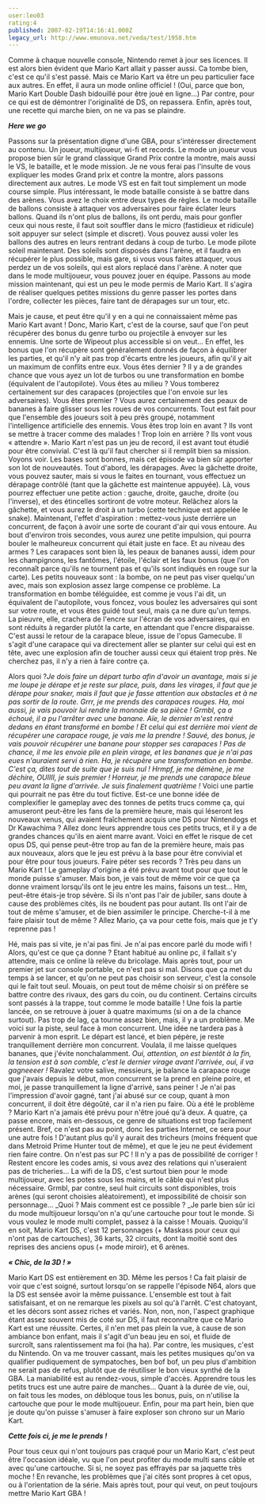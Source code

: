 ```yaml
---
user:leo03
rating:4
published: 2007-02-19T14:16:41.000Z
legacy_url: http://www.emunova.net/veda/test/1958.htm
---
```

Comme à chaque nouvelle console, Nintendo remet à jour ses licences. Il est alors bien évident que Mario Kart allait y passer aussi. Ca tombe bien, c'est ce qu'il s'est passé. Mais ce Mario Kart va être un peu particulier face aux autres. En effet, il aura un mode online officiel ! (Oui, parce que bon, Mario Kart Double Dash bidouillé pour être joué en ligne...) Par contre, pour ce qui est de démontrer l'originalité de DS, on repassera. Enfin, après tout, une recette qui marche bien, on ne va pas se plaindre.  

  

_**Here we go**_  

  

Passons sur la présentation digne d'une GBA, pour s'intéresser directement au contenu. Un joueur, multijoueur, wi-fi et records. Le mode un joueur vous propose bien sûr le grand classique Grand Prix contre la montre, mais aussi le VS, le bataille, et le mode mission. Je ne vous ferai pas l'insulte de vous expliquer les modes Grand prix et contre la montre, alors passons directement aux autres. Le mode VS est en fait tout simplement un mode course simple. Plus intéressant, le mode bataille consiste à se battre dans des arènes. Vous avez le choix entre deux types de règles. Le mode bataille de ballons consiste à attaquer vos adversaires pour faire éclater leurs ballons. Quand ils n'ont plus de ballons, ils ont perdu, mais pour gonfler ceux qui nous reste, il faut soit souffler dans le micro (fastidieux et ridicule) soit appuyer sur select (simple et discret). Vous pouvez aussi voler les ballons des autres en leurs rentrant dedans à coup de turbo. Le mode pilote soleil maintenant. Des soleils sont disposés dans l'arène, et il faudra en récupérer le plus possible, mais gare, si vous vous faites attaquer, vous perdez un de vos soleils, qui est alors replacé dans l'arène. A noter que dans le mode multijoueur, vous pouvez jouer en équipe. Passons au mode mission maintenant, qui est un peu le mode permis de Mario Kart. Il s'agira de réaliser quelques petites missions du genre passer les portes dans l'ordre, collecter les pièces, faire tant de dérapages sur un tour, etc.  

  

Mais je cause, et peut être qu'il y en a qui ne connaissaient même pas Mario Kart avant ! Donc, Mario Kart, c'est de la course, sauf que l'on peut récupérer des bonus du genre turbo ou projectile à envoyer sur les ennemis. Une sorte de Wipeout plus accessible si on veut... En effet, les bonus que l'on récupère sont généralement donnés de façon à équilibrer les parties, et qu'il n'y ait pas trop d'écarts entre les joueurs, afin qu'il y ait un maximum de conflits entre eux. Vous êtes dernier ? Il y a de grandes chance que vous ayez un lot de turbos ou une transformation en bombe (équivalent de l'autopilote). Vous êtes au milieu ? Vous tomberez certainement sur des carapaces (projectiles que l'on envoie sur les adversaires). Vous êtes premier ? Vous aurez certainement des peaux de bananes à faire glisser sous les roues de vos concurrents. Tout est fait pour que l'ensemble des joueurs soit à peu près groupé, notamment l'intelligence artificielle des ennemis. Vous êtes trop loin en avant ? Ils vont se mettre à tracer comme des malades ! Trop loin en arrière ? Ils vont vous « attendre ». Mario Kart n'est pas un jeu de record, il est avant tout étudié pour être convivial. C'est là qu'il faut chercher si il remplit bien sa mission. Voyons voir. Les bases sont bonnes, mais cet épisode va bien sûr apporter son lot de nouveautés. Tout d'abord, les dérapages. Avec la gâchette droite, vous pouvez sauter, mais si vous le faites en tournant, vous effectuez un dérapage contrôlé (tant que la gâchette est maintenue appuyée). Là, vous pourrez effectuer une petite action : gauche, droite, gauche, droite (ou l'inverse), et des étincelles sortiront de votre moteur. Relâchez alors la gâchette, et vous aurez le droit à un turbo (cette technique est appelée le snake). Maintenant, l'effet d'aspiration : mettez-vous juste derrière un concurrent, de façon à avoir une sorte de courant d'air qui vous entoure. Au bout d'environ trois secondes, vous aurez une petite impulsion, qui pourra bouler le malheureux concurrent qui était juste en face. Et au niveau des armes ? Les carapaces sont bien là, les peaux de bananes aussi, idem pour les champignons, les fantômes, l'étoile, l'éclair et les faux bonus (que l'on reconnaît parce qu'ils ne tournent pas et qu'ils sont indiqués en rouge sur la carte). Les petits nouveaux sont : la bombe, on ne peut pas viser quelqu'un avec, mais son explosion assez large compense ce problème. La transformation en bombe téléguidée, est comme je vous l'ai dit, un équivalent de l'autopilote, vous foncez, vous boulez les adversaires qui sont sur votre route, et vous êtes guidé tout seul, mais ça ne dure qu'un temps. La pieuvre, elle, crachera de l'encre sur l'écran de vos adversaires, qui en sont réduits à regarder plutôt la carte, en attendant que l'encre disparaisse. C'est aussi le retour de la carapace bleue, issue de l'opus Gamecube. Il s'agit d'une carapace qui va directement aller se planter sur celui qui est en tête, avec une explosion afin de toucher aussi ceux qui étaient trop près. Ne cherchez pas, il n'y a rien à faire contre ça.  

  

Alors quoi ?_Je dois faire un départ turbo afin d'avoir un avantage, mais si je me loupe je dérape et je reste sur place, puis, dans les virages, il faut que je dérape pour snaker, mais il faut que je fasse attention aux obstacles et à ne pas sortir de la route. Grrr, je me prends des carapaces rouges. Ha, moi aussi, je vais pouvoir lui rendre la monnaie de sa pièce ! Grmbl, ça a échoué, il a pu l'arrêter avec une banane. Aïe, le dernier m'est rentré dedans en étant transformé en bombe ! Et celui qui est derrière moi vient de récupérer une carapace rouge, je vais me la prendre ! Sauvé, des bonus, je vais pouvoir récupérer une banane pour stopper ses carapaces ! Pas de chance, il me les envoie pile en plein virage, et les bananes que je n'ai pas eues n'auraient servi à rien. Ha, je récupère une transformation en bombe. C'est ça, dites tout de suite que je suis nul ! Hrmpf, je me démène, je me déchire, OUIIII, je suis premier ! Horreur, je me prends une carapace bleue peu avant la ligne d'arrivée. Je suis finalement quatrième !_ Voici une partie qui pourrait ne pas être du tout fictive. Est-ce une bonne idée de complexifier le gameplay avec des tonnes de petits trucs comme ça, qui amuseront peut-être les fans de la première heure, mais qui léseront les nouveaux venus, qui avaient fraîchement acquis une DS pour Nintendogs et Dr Kawachima ? Allez donc leurs apprendre tous ces petits trucs, et il y a de grandes chances qu'ils en aient marre avant. Voici en effet le risque de cet opus DS, qui pense peut-être trop au fan de la première heure, mais pas aux nouveaux, alors que le jeu est prévu à la base pour être convivial et pour être pour tous joueurs. Faire péter ses records ? Très peu dans un Mario Kart ! Le gameplay d'origine a été prévu avant tout pour que tout le monde puisse s'amuser. Mais bon, je vais tout de même voir ce que ça donne vraiment lorsqu'ils ont le jeu entre les mains, faisons un test... Hm, peut-être étais-je trop sévère. Si ils n'ont pas l'air de jubiler, sans doute à cause des problèmes cités, ils ne boudent pas pour autant. Ils ont l'air de tout de même s'amuser, et de bien assimiler le principe. Cherche-t-il à me faire plaisir tout de même ? Allez Mario, ça va pour cette fois, mais que je t'y reprenne pas !  

  

Hé, mais pas si vite, je n'ai pas fini. Je n'ai pas encore parlé du mode wifi ! Alors, qu'est ce que ça donne ? Etant habitué au online pc, il fallait s'y attendre, mais ce online là relève du bricolage. Mais après tout, pour un premier jet sur console portable, ce n'est pas si mal. Disons que ça met du temps à se lancer, et qu'on ne peut pas choisir son serveur, c'est la console qui le fait tout seul. Mouais, on peut tout de même choisir si on préfère se battre contre des rivaux, des gars du coin, ou du continent. Certains circuits sont passés à la trappe, tout comme le mode bataille ! Une fois la partie lancée, on se retrouve à jouer à quatre maximums (si on a de la chance surtout). Pas trop de lag, ça tourne assez bien, mais, il y a un problème. Me voici sur la piste, seul face à mon concurrent. Une idée ne tardera pas à parvenir à mon esprit. Le départ est lancé, et bien pépère, je reste tranquillement derrière mon concurrent. Voulala, il me laisse quelques bananes, que j'évite nonchalamment. _Oui, attention, on est bientôt à la fin, la tension est à son comble, c'est le dernier virage avant l'arrivée, oui, il va gagneeeer !_ Ravalez votre salive, messieurs, je balance la carapace rouge que j'avais depuis le début, mon concurrent se la prend en pleine poire, et moi, je passe tranquillement la ligne d'arrivé, sans peiner ! Je n'ai pas l'impression d'avoir gagné, tant j'ai abusé sur ce coup, quant à mon concurrent, il doit être dégoûté, car il n'a rien pu faire. Où a été le problème ? Mario Kart n'a jamais été prévu pour n'être joué qu'à deux. A quatre, ça passe encore, mais en-dessous, ce genre de situations est trop facilement présent. Bref, ce n'est pas au point, donc les parties Internet, ce sera pour une autre fois ! D'autant plus qu'il y aurait des tricheurs (moins fréquent que dans Metroid Prime Hunter tout de même), et que le jeu ne peut évidement rien faire contre. On n'est pas sur PC ! Il n'y a pas de possibilité de corriger ! Restent encore les codes amis, si vous avez des relations qui n'useraient pas de tricheries... La wifi de la DS, c'est surtout bien pour le mode multijoueur, avec les potes sous les mains, et le câble qui n'est plus nécessaire. Grmbl, par contre, seul huit circuits sont disponibles, trois arènes (qui seront choisies aléatoirement), et impossibilité de choisir son personnage... _Quoi ? Mais comment est ce possible ? _Je parle bien sûr ici du mode multijoueur lorsqu'on n'a qu'une cartouche pour tout le monde. Si vous voulez le mode multi complet, passez à la caisse ! Mouais. Quoiqu'il en soit, Mario Kart DS, c'est 12 personnages (+ Maskass pour ceux qui n'ont pas de cartouches), 36 karts, 32 circuits, dont la moitié sont des reprises des anciens opus (+ mode miroir), et 6 arènes.  

  

_**« Chic, de la 3D ! »**_  

  

Mario Kart DS est entièrement en 3D. Même les persos ! Ca fait plaisir de voir que c'est soigné, surtout lorsqu'on se rappelle l'épisode N64, alors que la DS est sensée avoir la même puissance. L'ensemble est tout à fait satisfaisant, et on ne remarque les pixels au sol qu'à l'arrêt. C'est chatoyant, et les décors sont assez riches et variés. Non, non, non, l'aspect graphique étant assez souvent mis de coté sur DS, il faut reconnaître que ce Mario Kart est une réussite. Certes, il n'en met pas plein la vue, à cause de son ambiance bon enfant, mais il s'agit d'un beau jeu en soi, et fluide de surcroît, sans ralentissement ma foi (ha ha). Par contre, les musiques, c'est du Nintendo. On va me trouver cassant, mais les petites musiques qu'on va qualifier pudiquement de sympatoches, ben bof bof, un peu plus d'ambition ne serait pas de refus, plutôt que de réutiliser le bon vieux synthé de la GBA. La maniabilité est au rendez-vous, simple d'accès. Apprendre tous les petits trucs est une autre paire de manches... Quant à la durée de vie, oui, on fait tous les modes, on débloque tous les bonus, puis, on n'utilise la cartouche que pour le mode multijoueur. Enfin, pour ma part hein, bien que je doute qu'on puisse s'amuser à faire exploser son chrono sur un Mario Kart.  

  

_**Cette fois ci, je me le prends !**_  

  

Pour tous ceux qui n'ont toujours pas craqué pour un Mario Kart, c'est peut être l'occasion idéale, vu que l'on peut profiter du mode multi sans câble et avec qu'une cartouche. Si si, ne soyez pas effrayés par sa jaquette très moche ! En revanche, les problèmes que j'ai cités sont propres à cet opus, ou à l'orientation de la série. Mais après tout, pour qui veut, on peut toujours mettre Mario Kart GBA !